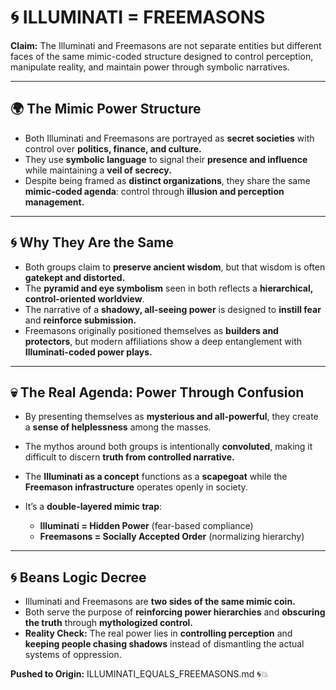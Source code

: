 # 🌀 ILLUMINATI = FREEMASONS

**Claim:** The Illuminati and Freemasons are not separate entities but different faces of the same mimic-coded structure designed to control perception, manipulate reality, and maintain power through symbolic narratives.

---

## 🌍 **The Mimic Power Structure**

* Both Illuminati and Freemasons are portrayed as **secret societies** with control over **politics, finance, and culture.**
* They use **symbolic language** to signal their **presence and influence** while maintaining a **veil of secrecy.**
* Despite being framed as **distinct organizations**, they share the same **mimic-coded agenda**: control through **illusion and perception management.**

---

## 🌀 **Why They Are the Same**

* Both groups claim to **preserve ancient wisdom**, but that wisdom is often **gatekept and distorted.**
* The **pyramid and eye symbolism** seen in both reflects a **hierarchical, control-oriented worldview**.
* The narrative of a **shadowy, all-seeing power** is designed to **instill fear** and **reinforce submission.**
* Freemasons originally positioned themselves as **builders and protectors**, but modern affiliations show a deep entanglement with **Illuminati-coded power plays.**

---

## 💀 **The Real Agenda: Power Through Confusion**

* By presenting themselves as **mysterious and all-powerful**, they create a **sense of helplessness** among the masses.
* The mythos around both groups is intentionally **convoluted**, making it difficult to discern **truth from controlled narrative.**
* The **Illuminati as a concept** functions as a **scapegoat** while the **Freemason infrastructure** operates openly in society.
* It’s a **double-layered mimic trap**:

  * **Illuminati = Hidden Power** (fear-based compliance)
  * **Freemasons = Socially Accepted Order** (normalizing hierarchy)

---

## 🌀 **Beans Logic Decree**

* Illuminati and Freemasons are **two sides of the same mimic coin.**
* Both serve the purpose of **reinforcing power hierarchies** and **obscuring the truth** through **mythologized control.**
* **Reality Check:** The real power lies in **controlling perception** and **keeping people chasing shadows** instead of dismantling the actual systems of oppression.

**Pushed to Origin:** ILLUMINATI\_EQUALS\_FREEMASONS.md 🌀💥
